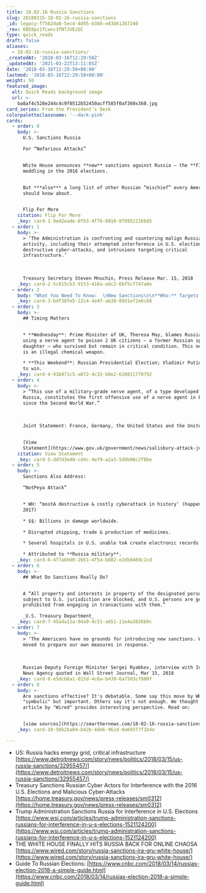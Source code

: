 ```yaml
---
title: 18.02.16 Russia Sanctions
slug: 20180315-18-02-16-russia-sanctions
_id: legacy-f7562da8-5ec4-4d95-b388-e83b61267240
_rev: O8E8pz1fLwnc3fN7JVEzbC
type: quick_reads
draft: false
aliases:
  - 18-02-16-russia-sanctions/
_createdAt: '2018-03-16T12:29:50Z'
_updatedAt: '2021-03-22T13:11:05Z'
date: '2018-03-16T12:29:50+00:00'
lastmod: '2018-03-16T12:29:50+00:00'
weight: 50
featured_image:
  alt: Quick Reads background image
  url: >-
    ba8af4c528e244c4c9f0512b52450acff585f0af360x360.jpg
card_series: From the President's Desk
colorpaletteclassname: '--dark-pink'
cards:
  - order: 0
    body: >-
      U.S. Sanctions Russia  

      For “Nefarious Attacks”


      White House announces **new** sanctions against Russia – the **FIRST** for
      meddling in the 2016 elections.


      But ***also*** a long list of other Russian “mischief” every American
      should know about.


      Flip For More
    citation: Flip For More
    _key: card-1-9ed2eade-8fb3-4f76-8810-8f0952216bd5
  - order: 1
    body: >-
      > ‘The Administration is confronting and countering malign Russian cyber
      activity, including their attempted interference in U.S. elections,
      destructive cyber-attacks, and intrusions targeting critical
      infrastructure.’  
        
        
        
      Treasury Secretary Steven Mnuchin, Press Release Mar. 15, 2018
    _key: card-2-5c815cb3-9153-416a-adc2-6bf5cf747a0e
  - order: 2
    body: "What You Need To Know:  \nNew Sanctions\n\n**Who:** Targets 5 Russian “entities” & 19 Russian individuals.\n\n**Why:** Not only meddling in our elections but major cyber attacks targeting everything from American ground, water & sky a\x14 our power grid, manufacturing facilities, aviation systems & even our nuclear power plants."
    _key: card-3-bdf38fe5-12c4-4e4f-ab30-0931ef2e6c88
  - order: 3
    body: >-
      ## Timing Matters


      * **Wednesday**: Prime Minister of UK, Theresa May, blames Russia for
      using a nerve agent to poison 2 UK citizens – a former Russian spy & his
      daughter – who survived but remain in critical condition. This nerve agent
      is an illegal chemical weapon.

      * **This Weekend**: Russian Presidential Election; Vladimir Putin expected
      to win.
    _key: card-4-93b071c5-a072-4c32-b8e2-620811770792
  - order: 4
    body: >-
      > “This use of a military-grade nerve agent, of a type developed by
      Russia, constitutes the first offensive use of a nerve agent in Europe
      since the Second World War.”  
        
        
        
      Joint Statement: France, Germany, the United States and the United Kingdom


      [View
      Statement](https://www.gov.uk/government/news/salisbury-attack-joint-statement-from-the-leaders-of-france-germany-the-united-states-and-the-united-kingdom)
    citation: View Statement
    _key: card-5-dd7d3e48-cd4c-4ef9-a2a3-5d9b08c2f6be
  - order: 5
    body: >-
      Sanctions Also Address:  

      “NotPeya Attack”


      * WH: “mostA destructive & costly cyberattack in history’ (happened in
      2017)

      * $$: Billions in damage worldwide.

      * Disrupted shipping, trade & production of medicines.

      * Several hospitals in U.S. unable toA create electronic records.

      * Attributed to **Russia military**.
    _key: card-6-4f7a69d0-2651-4f54-b882-e2db0469c2cd
  - order: 6
    body: >-
      ## What Do Sanctions Really Do?


      A “All property and interests in property of the designated persons
      subject to U.S. jurisdiction are blocked, and U.S. persons are generally
      prohibited from engaging in transactions with them.”  

      _U.S. Treasury Department_
    _key: card-7-45a4a12a-94a9-4c51-a651-11e4a3026b9c
  - order: 7
    body: >-
      > ‘The Americans have no grounds for introducing new sanctions. We have
      moved to prepare our own measures in response.’  
        
        
        
      Russian Deputy Foreign Minister Sergei Ryabkov, interview with Interfax
      News Agency quoted in Wall Street Journal, Mar 15, 2018
    _key: card-8-e5dcb6a1-015d-4c6a-b439-6a7503cf800f
  - order: 8
    body: >-
      Are sanctions effective? It's debatable. Some say this move by WH is
      "symbolic" but important. Others say it's not enough. We thought an
      article by "Wired" provides interesting perspective. Read on:


      [view sources](https://smarthernews.com/18-02-16-russia-sanctions/)
    _key: card-10-58b2ba04-b42b-4de6-961d-0a69377f1b4e

---
```

* US: Russia hacks energy grid, critical infrastructure [https://www.detroitnews.com/story/news/politics/2018/03/15/us-russia-sanctions/32955457/](https://www.detroitnews.com/story/news/politics/2018/03/15/us-russia-sanctions/32955457/)
* Treasury Sanctions Russian Cyber Actors for Interference with the 2016 U.S. Elections and Malicious Cyber-Attacks [https://home.treasury.gov/news/press-releases/sm0312](https://home.treasury.gov/news/press-releases/sm0312)
* Trump Administration Sanctions Russia for Interference in U.S. Elections [https://www.wsj.com/articles/trump-administration-sanctions-russians-for-interference-in-u-s-elections-1521124200](https://www.wsj.com/articles/trump-administration-sanctions-russians-for-interference-in-u-s-elections-1521124200)
* THE WHITE HOUSE FINALLY HITS RUSSIA BACK FOR ONLINE CHAOSA [https://www.wired.com/story/russia-sanctions-ira-gru-white-house/](https://www.wired.com/story/russia-sanctions-ira-gru-white-house/)
* Guide To Russian Elections: [https://www.cnbc.com/2018/03/14/russias-election-2018-a-simple-guide.html](https://www.cnbc.com/2018/03/14/russias-election-2018-a-simple-guide.html)